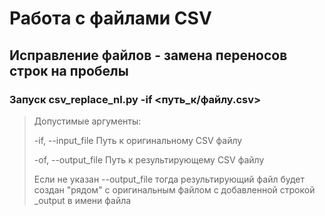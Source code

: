 # Работа с файлами CSV

## Исправление файлов - замена переносов строк на пробелы

### Запуск csv_replace_nl.py -if <путь_к/файлу.csv>

>   Допустимые аргументы:
>
>  -if, --input_file Путь к оригинальному CSV файлу
> 
>  -of, --output_file Путь к результирующему CSV файлу
> 
>  Если не указан --output_file тогда результирующий файл будет создан "рядом" с оригинальным файлом с добавленной строкой _output в имени файла


